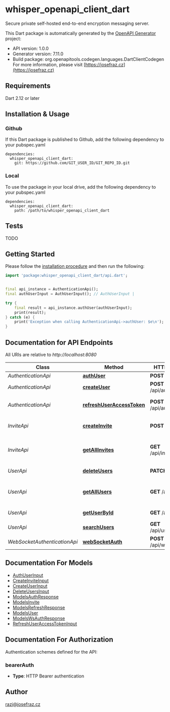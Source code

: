 # whisper_openapi_client_dart
Secure private self-hosted end-to-end encryption messaging server.

This Dart package is automatically generated by the [OpenAPI Generator](https://openapi-generator.tech) project:

- API version: 1.0.0
- Generator version: 7.11.0
- Build package: org.openapitools.codegen.languages.DartClientCodegen
For more information, please visit [https://josefraz.cz](https://josefraz.cz)

## Requirements

Dart 2.12 or later

## Installation & Usage

### Github
If this Dart package is published to Github, add the following dependency to your pubspec.yaml
```
dependencies:
  whisper_openapi_client_dart:
    git: https://github.com/GIT_USER_ID/GIT_REPO_ID.git
```

### Local
To use the package in your local drive, add the following dependency to your pubspec.yaml
```
dependencies:
  whisper_openapi_client_dart:
    path: /path/to/whisper_openapi_client_dart
```

## Tests

TODO

## Getting Started

Please follow the [installation procedure](#installation--usage) and then run the following:

```dart
import 'package:whisper_openapi_client_dart/api.dart';


final api_instance = AuthenticationApi();
final authUserInput = AuthUserInput(); // AuthUserInput | 

try {
    final result = api_instance.authUser(authUserInput);
    print(result);
} catch (e) {
    print('Exception when calling AuthenticationApi->authUser: $e\n');
}

```

## Documentation for API Endpoints

All URIs are relative to *http://localhost:8080*

Class | Method | HTTP request | Description
------------ | ------------- | ------------- | -------------
*AuthenticationApi* | [**authUser**](doc//AuthenticationApi.md#authuser) | **POST** /api/auth | User auth
*AuthenticationApi* | [**createUser**](doc//AuthenticationApi.md#createuser) | **POST** /api/auth/register | Register new user
*AuthenticationApi* | [**refreshUserAccessToken**](doc//AuthenticationApi.md#refreshuseraccesstoken) | **POST** /api/auth/refresh | Refresh access token.
*InviteApi* | [**createInvite**](doc//InviteApi.md#createinvite) | **POST** /api/invite | Create registration invite
*InviteApi* | [**getAllInvites**](doc//InviteApi.md#getallinvites) | **GET** /api/invite/all | Get all active registration invites
*UserApi* | [**deleteUsers**](doc//UserApi.md#deleteusers) | **PATCH** /api/user | Delete users
*UserApi* | [**getAllUsers**](doc//UserApi.md#getallusers) | **GET** /api/user/all | Get all users except the user
*UserApi* | [**getUserById**](doc//UserApi.md#getuserbyid) | **GET** /api/user | Get user by ID
*UserApi* | [**searchUsers**](doc//UserApi.md#searchusers) | **GET** /api/user/search | Search users
*WebSocketAuthenticationApi* | [**webSocketAuth**](doc//WebSocketAuthenticationApi.md#websocketauth) | **POST** /api/wsauth | WebSocket auth


## Documentation For Models

 - [AuthUserInput](doc//AuthUserInput.md)
 - [CreateInviteInput](doc//CreateInviteInput.md)
 - [CreateUserInput](doc//CreateUserInput.md)
 - [DeleteUsersInput](doc//DeleteUsersInput.md)
 - [ModelsAuthResponse](doc//ModelsAuthResponse.md)
 - [ModelsInvite](doc//ModelsInvite.md)
 - [ModelsRefreshResponse](doc//ModelsRefreshResponse.md)
 - [ModelsUser](doc//ModelsUser.md)
 - [ModelsWsAuthResponse](doc//ModelsWsAuthResponse.md)
 - [RefreshUserAccessTokenInput](doc//RefreshUserAccessTokenInput.md)


## Documentation For Authorization


Authentication schemes defined for the API:
### bearerAuth

- **Type**: HTTP Bearer authentication


## Author

razj@josefraz.cz

